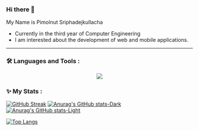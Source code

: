 ### Hi there 👋
My Name is Pimolnut Sriphadejkullacha

- Currently in the third year of Computer Engineering
- I am interested about the development of web and mobile applications.
  
---
### :hammer_and_wrench: Languages and Tools :
<p align="center">
  <a href="https://skillicons.dev">
    <img src="https://skillicons.dev/icons?i=py,ts,c,cpp,java,js,css,html,react,tailwind,vite,vue,flutter,nestjs,nodejs,jenkins,mongodb,docker,postman,ps,pr" />
  </a>
</p>

### ✨ My Stats :
[![GitHub Streak](http://github-readme-streak-stats.herokuapp.com?user=pimolnut&theme=dark#gh-dark-mode-only)](https://git.io/streak-stats)
[![Anurag's GitHub stats-Dark](https://github-readme-stats.vercel.app/api?username=pimolnut&show_icons=true&theme=dark#gh-dark-mode-only)](https://github.com/anuraghazra/github-readme-stats#gh-dark-mode-only)
[![Anurag's GitHub stats-Light](https://github-readme-stats.vercel.app/api?username=pimolnut&show_icons=true&theme=default#gh-light-mode-only)](https://github.com/anuraghazra/github-readme-stats#gh-light-mode-only)

[![Top Langs](https://github-readme-stats.vercel.app/api/top-langs/?username=pimolnut&theme=dark#gh-dark-mode-only)](https://github.com/anuraghazra/github-readme-stats)





<!--
**pimolnut/pimolnut** is a ✨ _special_ ✨ repository because its `README.md` (this file) appears on your GitHub profile.

Here are some ideas to get you started:

- 🔭 I’m currently working on ...
- 🌱 I’m currently learning ...
- 👯 I’m looking to collaborate on ...
- 🤔 I’m looking for help with ...
- 💬 Ask me about ...
- 📫 How to reach me: ...
- 😄 Pronouns: ...
- ⚡ Fun fact: ...
-->
